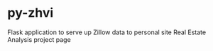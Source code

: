 # py-zhvi
Flask  application to serve up Zillow data to personal site Real Estate Analysis project page
